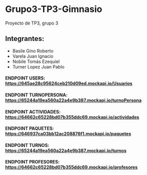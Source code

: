 # Grupo3-TP3-Gimnasio
Proyecto de TP3, grupo 3

## Integrantes:
- Basile Gino Roberto
- Varela Juan Ignacio
- Nobile Tomás Ezequiel
- Turner Lopez Juan Pablo

#### ENDPOINT USERS: https://645ae28c95624ceb210d09ed.mockapi.io/Usuarios
#### ENDPOINT TURNOPERSONA: https://65244a19ea560a22a4e9b387.mockapi.io/turnoPersona
#### ENDPOINT ACTIVIDADES: https://64662c65228bd07b355ddc69.mockapi.io/actividades
#### ENDPOINT PAQUETES: https://646937ca03bb12ac208876f1.mockapi.io/paquetes
#### ENDPOINT TURNOS: https://65244a19ea560a22a4e9b387.mockapi.io/turnos
#### ENDPOINT PROFESORES: https://64662c65228bd07b355ddc69.mockapi.io/profesores
